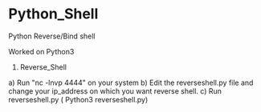 # Python_Shell
Python Reverse/Bind shell 

Worked on Python3 

1) Reverse_Shell

  a) Run "nc -lnvp 4444" on your system
  b) Edit the reverseshell.py file and change your ip_address on which you want reverse shell.
  c) Run reverseshell.py ( Python3 reverseshell.py)
